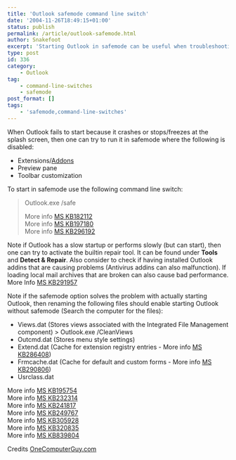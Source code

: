 ```yaml
---
title: 'Outlook safemode command line switch'
date: '2004-11-26T18:49:15+01:00'
status: publish
permalink: /article/outlook-safemode.html
author: Snakefoot
excerpt: 'Starting Outlook in safemode can be useful when troubleshooting Outlook.'
type: post
id: 336
category:
    - Outlook
tag:
    - command-line-switches
    - safemode
post_format: []
tags:
    - 'safemode,command-line-switches'
---
```

When Outlook fails to start because it crashes or stops/freezes at the splash screen, then one can try to run it in safemode where the following is disabled:

- Extensions/[Addons](/article/outlook-advanced-security.html)
- Preview pane
- Toolbar customization
 
 To start in safemode use the following command line switch:
 
> Outlook.exe /safe  
>   
>  More info [MS KB182112](http://support.microsoft.com/kb/182112 "OL98: Additional Command-Line Switches [Q182112]")  
>  More info [MS KB197180](http://support.microsoft.com/kb/197180 "OL2000: Additional Command-Line Switches [Q197180]")  
>  More info [MS KB296192](http://support.microsoft.com/kb/296192 "OL2002: Additional Command-Line Switches [Q296192]")

 Note if Outlook has a slow startup or performs slowly (but can start), then one can try to activate the builtin repair tool. It can be found under **Tools** and **Detect &amp; Repair**. Also consider to check if having installed Outlook addins that are causing problems (Antivirus addins can also malfunction). If loading local mail archives that are broken can also cause bad performance. More Info [MS KB291957](http://support.microsoft.com/kb/291957 "OL2000: How to Force the Detect and Repair Tool to Run in Outlook 2000")  
  
 Note if the safemode option solves the problem with actually starting Outlook, then renaming the following files should enable starting Outlook without safemode (Search the computer for the files): 
- Views.dat (Stores views associated with the Integrated File Management component) > Outlook.exe /CleanViews
- Outcmd.dat (Stores menu style settings)
- Extend.dat (Cache for extension registry entries - More info [MS KB286408](http://support.microsoft.com/kb/286408 "Description of Outlook and Exchange client extensions [Q286408]"))
- Frmcache.dat (Cache for default and custom forms - More info [MS KB290806](http://support.microsoft.com/kb/290806 "Description of Outlook 2002 forms cache [Q290806]"))
- Usrclass.dat
 
 More info [MS KB195754](http://support.microsoft.com/kb/195754 "OL2000: How to Clear the Outlook Forms Cache [Q195754]")  
 More info [MS KB232314](http://support.microsoft.com/kb/232314 "OL2000: How to Troubleshoot the Outlook Forms Cache [Q232314]")  
 More info [MS KB241817](http://support.microsoft.com/kb/241817 "You receive error messages when you start Outlook and send mails in Outlook 2000 [Q241817]")  
 More info [MS KB249767](http://support.microsoft.com/kb/249767 "Outlook 2000 performs slowly or stops responding [Q249767]")  
 More info [MS KB305928](http://support.microsoft.com/kb/305928 "Outlook 2000 stops responding at the startup splash screen [Q305928]")  
 More info [MS KB320835](http://support.microsoft.com/kb/320835 "OL2002: You Receive an Error Message When You Try to Open a Custom Form in Outlook [Q320835]")  
 More info [MS KB839804](http://support.microsoft.com/kb/839804 "How to use the Outlook 2003 forms cache and to troubleshoot forms cache problems [Q839804]")  
  
 Credits [OneComputerGuy.com](http://onecomputerguy.com/)